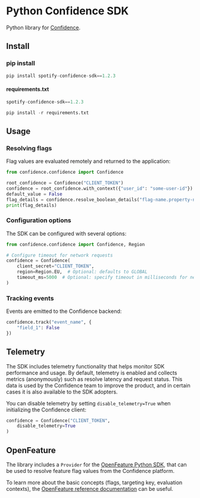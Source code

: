 # Python Confidence SDK

Python library for [Confidence](https://confidence.spotify.com/).

## Install

### pip install
<!---x-release-please-start-version-->
```python
pip install spotify-confidence-sdk==1.2.3
```

#### requirements.txt
```python
spotify-confidence-sdk==1.2.3

pip install -r requirements.txt
```
<!---x-release-please-end-->

## Usage

### Resolving flags

Flag values are evaluated remotely and returned to the application:

```python
from confidence.confidence import Confidence

root_confidence = Confidence("CLIENT_TOKEN")
confidence = root_confidence.with_context({"user_id": "some-user-id"})
default_value = False
flag_details = confidence.resolve_boolean_details("flag-name.property-name", default_value)
print(flag_details)
```

### Configuration options

The SDK can be configured with several options:

```python
from confidence.confidence import Confidence, Region

# Configure timeout for network requests
confidence = Confidence(
    client_secret="CLIENT_TOKEN",
    region=Region.EU,  # Optional: defaults to GLOBAL
    timeout_ms=5000  # Optional: specify timeout in milliseconds for network requests (default: 10000ms)
)
```

### Tracking events

Events are emitted to the Confidence backend:

```python
confidence.track("event_name", {
	"field_1": False
})
```

## Telemetry

The SDK includes telemetry functionality that helps monitor SDK performance and usage. By default, telemetry is enabled and collects metrics (anonymously) such as resolve latency and request status. This data is used by the Confidence team to improve the product, and in certain cases it is also available to the SDK adopters.

You can disable telemetry by setting `disable_telemetry=True` when initializing the Confidence client:

```python
confidence = Confidence("CLIENT_TOKEN",
    disable_telemetry=True
)
```

## OpenFeature

The library includes a `Provider` for
the [OpenFeature Python SDK](https://openfeature.dev/docs/tutorials/getting-started/python), that can be
used to resolve feature flag values from the Confidence platform.

To learn more about the basic concepts (flags, targeting key, evaluation contexts),
the [OpenFeature reference documentation](https://openfeature.dev/docs/reference/intro) can be
useful.
